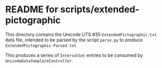 README for scripts/extended-pictographic
===========

This directory contains the Unicode UTS #35 `ExtendedPictographic.txt` data file, intended to be parsed by the
script `parse.py` to produce `ExtendedPictographic-Parsed.txt`.

This produces a series of `IntervalSet` entries to be consumed by
`UnicodeDataTemplateController`.
